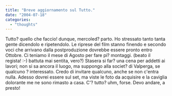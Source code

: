```yaml
---
title: "Breve aggiornamento sul Tutto."
date: "2004-07-18"
categories: 
  - "thoughts"
---
```


Tutto? quello che faccio! dunque, mercoled? parto. Ho stressato tanto tanta gente dicendolo e ripetendolo. Le riprese del film stanno finendo e secondo voci che arrivano dalla postproduzione dovrebbe essere pronto entro Ottobre. Ci teniamo il mese di Agosto per fare pi? montaggi. (beato il regista! :-) battuta mai sentita, vero?) Stasera si far? una cena per addetti ai lavori; non si sa ancora il luogo, ma suppongo alla societ? di Valperga, se qualcuno ? interessato. Credo di invitare qualcuno, anche se non c'entra nulla. Adesso dovrei essere sul set, ma viste le foto da acquisire e la caviglia dolorante me ne sono rimasto a casa. C'? tutto? uhm, forse. Devo andare, a presto!
